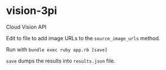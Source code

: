 # vision-3pi
Cloud Vision API

Edit to file to add image URLs to the `source_image_urls` method.

Run with `bundle exec ruby app.rb [save]`

`save` dumps the results into `results.json` file.
